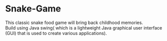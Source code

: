 # Snake-Game
This classic snake food game will bring back childhood memories.
</br>
Build using Java swing( which is a lightweight Java graphical user interface (GUI) that is used to create various applications).
